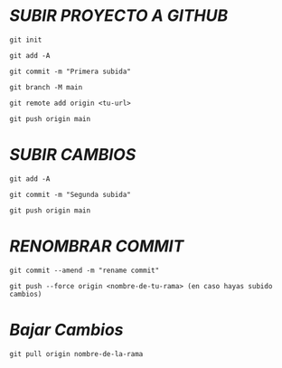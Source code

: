 # _SUBIR PROYECTO A GITHUB_
```
git init
```
```
git add -A
```
```
git commit -m "Primera subida"
```
```
git branch -M main
```
```
git remote add origin <tu-url>
```
```
git push origin main
```
# _SUBIR CAMBIOS_
```
git add -A
```
```
git commit -m "Segunda subida"
```
```
git push origin main
```
# _RENOMBRAR COMMIT_
```
git commit --amend -m "rename commit"
```
```
git push --force origin <nombre-de-tu-rama> (en caso hayas subido cambios)
```

# _Bajar Cambios_
```
git pull origin nombre-de-la-rama
```

